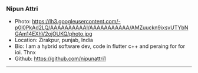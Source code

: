 ### Nipun Attri
- Photo: https://lh3.googleusercontent.com/-p0l0PkAd2LQ/AAAAAAAAAAI/AAAAAAAAAAA/AMZuuckn9ixsvUTYbNGAm14EXhV2ojOUKQ/photo.jpg
- Location: Zirakpur, punjab, India
- Bio: I am a hybrid software dev, code in flutter c++ and peraing for for ioi. Thnx
- Github: https://github.com/nipunattri1
***
